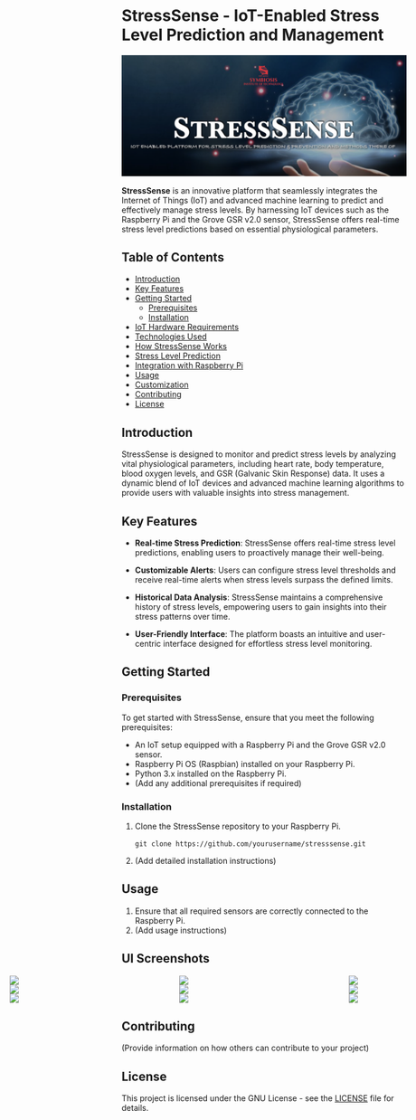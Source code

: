 # StressSense - IoT-Enabled Stress Level Prediction and Management

![StressSense Banner](/Images/ss_cover.png)

**StressSense** is an innovative platform that seamlessly integrates the Internet of Things (IoT) and advanced machine learning to predict and effectively manage stress levels. By harnessing IoT devices such as the Raspberry Pi and the Grove GSR v2.0 sensor, StressSense offers real-time stress level predictions based on essential physiological parameters.

## Table of Contents

- [Introduction](#introduction)
- [Key Features](#key-features)
- [Getting Started](#getting-started)
  - [Prerequisites](#prerequisites)
  - [Installation](#installation)
- [IoT Hardware Requirements](#iot-hardware-requirements)
- [Technologies Used](#technologies-used)
- [How StressSense Works](#how-stresssense-works)
- [Stress Level Prediction](#stress-level-prediction)
- [Integration with Raspberry Pi](#integration-with-raspberry-pi)
- [Usage](#usage)
- [Customization](#customization)
- [Contributing](#contributing)
- [License](#license)

## Introduction

StressSense is designed to monitor and predict stress levels by analyzing vital physiological parameters, including heart rate, body temperature, blood oxygen levels, and GSR (Galvanic Skin Response) data. It uses a dynamic blend of IoT devices and advanced machine learning algorithms to provide users with valuable insights into stress management.

## Key Features

- **Real-time Stress Prediction**: StressSense offers real-time stress level predictions, enabling users to proactively manage their well-being.

- **Customizable Alerts**: Users can configure stress level thresholds and receive real-time alerts when stress levels surpass the defined limits.

- **Historical Data Analysis**: StressSense maintains a comprehensive history of stress levels, empowering users to gain insights into their stress patterns over time.

- **User-Friendly Interface**: The platform boasts an intuitive and user-centric interface designed for effortless stress level monitoring.

## Getting Started

### Prerequisites

To get started with StressSense, ensure that you meet the following prerequisites:

- An IoT setup equipped with a Raspberry Pi and the Grove GSR v2.0 sensor.
- Raspberry Pi OS (Raspbian) installed on your Raspberry Pi.
- Python 3.x installed on the Raspberry Pi.
- (Add any additional prerequisites if required)

### Installation

1. Clone the StressSense repository to your Raspberry Pi.

   ```shell
   git clone https://github.com/yourusername/stresssense.git

2. (Add detailed installation instructions)

## Usage

1. Ensure that all required sensors are correctly connected to the Raspberry Pi.
2. (Add usage instructions)

## UI Screenshots

<div style="display: flex; justify-content: center;">
    <div style="display: flex; flex-direction: column; align-items: center;">
        <img src="/Images/ss_001.png" width="300">
        <img src="/Images/ss_002.png" width="300">
        <img src="/Images/ss_003.png" width="300">
    </div>
    <div style="display: flex; flex-direction: column; align-items: center;">
        <img src="/Images/ss_004.png" width="300">
        <img src="/Images/ss_005.png" width="300">
        <img src="/Images/ss_006.png" width="300">
    </div>
    <div style="display: flex; flex-direction: column; align-items: center;">
        <img src="/Images/ss_007.png" width="300">
        <img src="/Images/ss_008.png" width="300">
        <img src="/Images/ss_009.png" width="300">
    </div>
</div>



## Contributing

(Provide information on how others can contribute to your project)

## License

This project is licensed under the GNU License - see the [LICENSE](LICENSE) file for details.
